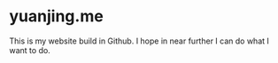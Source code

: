 # yuanjing.me

This is my website build in Github.
I hope in near further I can do what I want to do.